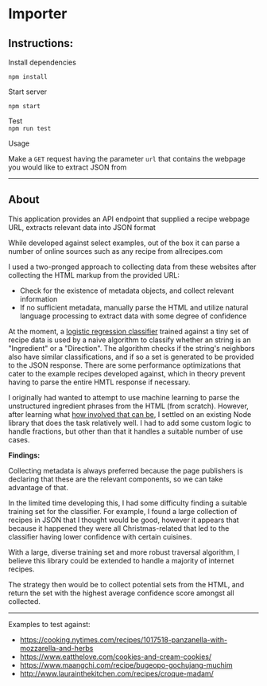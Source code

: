 # Importer

## **Instructions:**

Install dependencies 

`npm install`

Start server

`npm start`

Test  
`npm run test`


Usage 

Make a `GET` request having the parameter `url` that contains the webpage you would like to extract JSON from 

----
## **About**

This application provides an API endpoint that supplied a recipe webpage URL, extracts relevant data into JSON format 

While developed against select examples, out of the box it can parse a number of online sources such as any recipe from allrecipes.com 

I used a two-pronged approach to collecting data from these websites after collecting the HTML markup from the provided URL: 

- Check for the existence of metadata objects, and collect relevant information
- If no sufficient metadata, manually parse the HTML and utilize natural language processing to extract data with some degree of confidence 

At the moment, a [logistic regression classifier](https://github.com/NaturalNode/natural#bayesian-and-logistic-regression) trained against a tiny set of recipe data is used by a naive algorithm to classify whether an string is an "Ingredient" or a "Direction". The algorithm checks if the string's neighbors also have similar classifications, and if so a set is generated to be provided to the JSON response. There are some performance optimizations that cater to the example recipes developed against, which in theory prevent having to parse the entire HMTL response if necessary. 

I originally had wanted to attempt to use machine learning to parse the unstructured ingredient phrases from the HTML (from scratch). However, after learning what [how involved that can be](https://open.blogs.nytimes.com/2015/04/09/extracting-structured-data-from-recipes-using-conditional-random-fields/?_r=0), I settled on an existing Node library that does the task relatively well. I had to add some custom logic to handle fractions, but other than that it handles a suitable number of use cases. 



**Findings:** 

Collecting metadata is always preferred because the page publishers is declaring that these are the relevant components, so we can take advantage of that. 

In the limited time developing this, I had some difficulty finding a suitable training set for the classifier. For example, I found a large collection of recipes in JSON that I thought would be good, however it appears that because it happened they were all Christmas-related that led to the classifier having lower confidence with certain cuisines.  

With a large, diverse training set and more robust traversal algorithm, I believe this library could be extended to handle a majority of internet recipes. 

The strategy then would be to collect potential sets from the HTML, and return the set with the highest average confidence score amongst all collected.
___


Examples to test against: 

* https://cooking.nytimes.com/recipes/1017518-panzanella-with-mozzarella-and-herbs
* https://www.eatthelove.com/cookies-and-cream-cookies/
* https://www.maangchi.com/recipe/bugeopo-gochujang-muchim
* http://www.laurainthekitchen.com/recipes/croque-madam/    